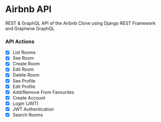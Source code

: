 # Airbnb API

REST & GraphQL API of the Airbnb Clone using Django REST Framework and Graphene GraphQL

### API Actions

- [x] List Rooms
- [x] See Room
- [x] Create Room
- [x] Edit Room
- [x] Delete Room
- [x] See Profile
- [x] Edit Profile
- [x] Add/Remove From Favourites
- [x] Create Account
- [x] Login (JWT)
- [x] JWT Authentication
- [x] Search Rooms
